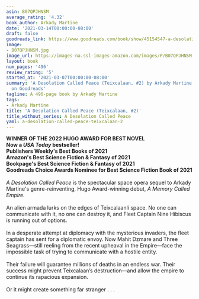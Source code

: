 ```yaml
---
asin: B07QPJHNSM
average_rating: '4.32'
book_author: Arkady Martine
date: '2021-03-14T00:00:00-08:00'
draft: false
goodreads_link: https://www.goodreads.com/book/show/45154547-a-desolation-called-peace
image:
- B07QPJHNSM.jpg
image_url: https://images-na.ssl-images-amazon.com/images/P/B07QPJHNSM.01._SCLZZZZZZZ.jpg
layout: book
num_pages: '496'
review_rating: '5'
started_at: '2021-03-07T00:00:00-08:00'
summary: 'A Desolation Called Peace (Teixcalaan, #2) by Arkady Martine - rated 4.32/5
  on Goodreads'
tagline: A 496-page book by Arkady Martine
tags:
- Arkady Martine
title: 'A Desolation Called Peace (Teixcalaan, #2)'
title_without_series: A Desolation Called Peace
yaml: a-desolation-called-peace-teixcalaan-2
---
```


<b>WINNER OF THE 2022 HUGO AWARD FOR BEST NOVEL</b><br /><b>Now a <i>USA Today</i> bestseller! <br />Publishers Weekly's Best Books of 2021<br />Amazon's Best Science Fiction &amp; Fantasy of 2021<br />Bookpage's Best Science Fiction &amp; Fantasy of 2021 <br />Goodreads Choice Awards Nominee for Best Science Fiction Book of 2021</b> <br /><br /><i>A Desolation Called Peace</i> is the spectacular space opera sequel to Arkady Martine's genre-reinventing, Hugo Award-winning debut, <i>A Memory Called Empire.</i><br /><br />An alien armada lurks on the edges of Teixcalaanli space. No one can communicate with it, no one can destroy it, and Fleet Captain Nine Hibiscus is running out of options. <br /><br />In a desperate attempt at diplomacy with the mysterious invaders, the fleet captain has sent for a diplomatic envoy. Now Mahit Dzmare and Three Seagrass—still reeling from the recent upheaval in the Empire—face the impossible task of trying to communicate with a hostile entity. <br /><br />Their failure will guarantee millions of deaths in an endless war. Their success might prevent Teixcalaan’s destruction—and allow the empire to continue its rapacious expansion. <br /><br />Or it might create something far stranger . . .<br />